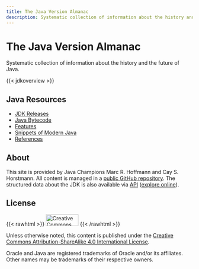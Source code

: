 ```yaml
---
title: The Java Version Almanac
description: Systematic collection of information about the history and the future of Java.
---
```


# The Java Version Almanac

Systematic collection of information about the history and the future of Java.

{{< jdkoverview >}}

## Java Resources

* [JDK Releases](jdk/)
* [Java Bytecode](bytecode/)
* [Features](features/)
* [Snippets of Modern Java](snippets/)
* [References](references/)


## About

This site is provided by Java Champions Marc R. Hoffmann and Cay S. Horstmann.
All content is managed in a [public GitHub repository](https://github.com/marchof/java-almanac).
The structured data about the JDK is also available via [API](https://data.javaalmanac.io/v1/openapi.yaml)
([explore online](https://elements-demo.stoplight.io/?spec=https://data.javaalmanac.io/v1/openapi.yaml)).


## License

{{< rawhtml >}}
<img src="/img/cc-by-sa.png" title="Creative Commons BY-SA" width="88" height="31"/>
{{< /rawhtml >}}

Unless otherwise noted, this content is published under the
[Creative Commons Attribution-ShareAlike 4.0 International License](http://creativecommons.org/licenses/by-sa/4.0/).

Oracle and Java are registered trademarks of Oracle and/or its affiliates.
Other names may be trademarks of their respective owners.